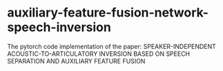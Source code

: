 # auxiliary-feature-fusion-network-speech-inversion
The pytorch code implementation of the paper: SPEAKER-INDEPENDENT ACOUSTIC-TO-ARTICULATORY INVERSION BASED ON SPEECH SEPARATION AND AUXILIARY FEATURE FUSION
